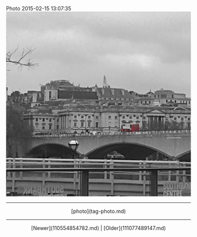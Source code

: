 <!--
title: Photo 2015-02-15 13
date: 2020-06-28T14:38:48.380Z
tags: photo
-->

Photo 2015-02-15 13:07:35
![](111072547477-0.jpg)

<!--BOTTOM-POST-NAVIGATION-->
---

<center>[photo](tag-photo.md)</center>

---

<center>[Newer](110554854782.md) | [Older](111077489147.md)</center>
